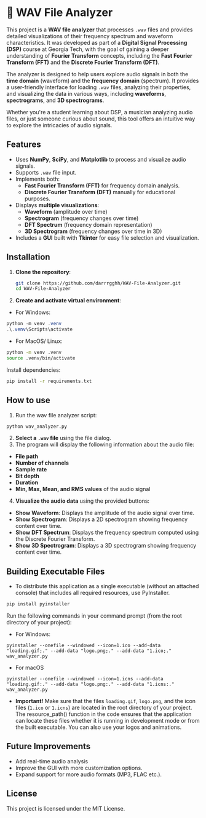 # 🎵 WAV File Analyzer

This project is a **WAV file analyzer** that processes `.wav` files and 
provides detailed visualizations of their frequency spectrum and waveform characteristics. 
It was developed as part of a **Digital Signal Processing (DSP)** course at Georgia Tech, 
with the goal of gaining a deeper understanding of **Fourier Transform** concepts, 
including the **Fast Fourier Transform (FFT)** and the **Discrete Fourier Transform (DFT)**.

The analyzer is designed to help users explore audio signals in both the 
**time domain** (waveform) and the **frequency domain** (spectrum). It provides a user-friendly interface for loading `.wav` files, analyzing their properties,
and visualizing the data in various ways, including **waveforms**, **spectrograms**, and **3D spectrograms**.

Whether you're a student learning about DSP, a musician analyzing audio files, 
or just someone curious about sound, this tool offers an intuitive way to explore 
the intricacies of audio signals.

## Features
- Uses **NumPy**, **SciPy**, and **Matplotlib** to process and visualize audio signals.
- Supports `.wav` file input.
- Implements both:
  - **Fast Fourier Transform (FFT)** for frequency domain analysis.
  - **Discrete Fourier Transform (DFT)** manually for educational purposes.
- Displays **multiple visualizations**:
  - **Waveform** (amplitude over time)
  - **Spectrogram** (frequency changes over time)
  - **DFT Spectrum** (frequency domain representation)
  - **3D Spectrogram** (frequency changes over time in 3D)
- Includes a **GUI** built with **Tkinter** for easy file selection and visualization.

## Installation
1. **Clone the repository**:
   ```bash
   git clone https://github.com/darrrgghh/WAV-File-Analyzer.git
   cd WAV-File-Analyzer
2. **Create and activate virtual environment**:
- For Windows:
```powershell
python -m venv .venv
.\.venv\Scripts\activate
```
- For MacOS/ Linux:
```bash
python -m venv .venv
source .venv/bin/activate
```
 Install dependencies:
 ```bash
pip install -r requirements.txt
```
## How to use
1. Run the wav file analyzer script:
```bash
python wav_analyzer.py
```
2. **Select a ```.wav``` file** using the file dialog.
3.  The program will display the following information about the audio file:
- **File path**
- **Number of channels**
- **Sample rate**
- **Bit depth**
- **Duration**
- **Min, Max, Mean, and RMS values** of the audio signal
4. **Visualize the audio data** using the provided buttons:
- **Show Waveform**: Displays the amplitude of the audio signal over time.
- **Show Spectrogram**: Displays a 2D spectrogram showing frequency content over time.
- **Show DFT Spectrum**: Displays the frequency spectrum computed using the Discrete Fourier Transform.
- **Show 3D Spectrogram**: Displays a 3D spectrogram showing frequency content over time.
## Building Executable Files
- To distribute this application as a single executable (without an attached console) that includes all required resources, use PyInstaller.
```bash
pip install pyinstaller
```
Run the following commands in your command prompt (from the root directory of your project):
- For Windows:
```shell
pyinstaller --onefile --windowed --icon=1.ico --add-data "loading.gif;." --add-data "logo.png;." --add-data "1.ico;." wav_analyzer.py
```
- For macOS
```shell
pyinstaller --onefile --windowed --icon=1.icns --add-data "loading.gif:." --add-data "logo.png:." --add-data "1.icns:." wav_analyzer.py
```
- **Important!** Make sure that the files `loading.gif`, `logo.png`, and the icon files (`1.ico` or `1.icns`) are located in the root directory of your project. 
The resource_path() function in the code ensures that the application can locate these files whether 
it is running in development mode or from the built executable. You can also use your logos and animations.
## Future Improvements
- Add real-time audio analysis
- Improve the GUI with more customization options.
- Expand support for more audio formats (MP3, FLAC etc.).
## License
This project is licensed under the MIT License.
